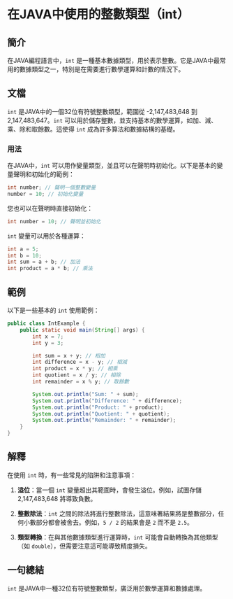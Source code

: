 <!--
Meta Description: # 在JAVA中使用的整數類型（int） ## 簡介 在JAVA編程語言中，`int` 是一種基本數據類型，用於表示整數。它是JAVA中最常用的數據類型之一，特別是在需要進行數學運算和計數的情況下。 ## 文檔 `int` 是JAVA中的一個32位有符號整數類型，範圍從 -2,147,483,648...
Meta Keywords: int, system, out, println, java
-->

# 在JAVA中使用的整數類型（int）

## 簡介
在JAVA編程語言中，`int` 是一種基本數據類型，用於表示整數。它是JAVA中最常用的數據類型之一，特別是在需要進行數學運算和計數的情況下。

## 文檔
`int` 是JAVA中的一個32位有符號整數類型，範圍從 -2,147,483,648 到 2,147,483,647。`int` 可以用於儲存整數，並支持基本的數學運算，如加、減、乘、除和取餘數。這使得 `int` 成為許多算法和數據結構的基礎。

### 用法
在JAVA中，`int` 可以用作變量類型，並且可以在聲明時初始化。以下是基本的變量聲明和初始化的範例：

```java
int number; // 聲明一個整數變量
number = 10; // 初始化變量
```

您也可以在聲明時直接初始化：

```java
int number = 10; // 聲明並初始化
```

`int` 變量可以用於各種運算：

```java
int a = 5;
int b = 10;
int sum = a + b; // 加法
int product = a * b; // 乘法
```

## 範例
以下是一些基本的 `int` 使用範例：

```java
public class IntExample {
    public static void main(String[] args) {
        int x = 7;
        int y = 3;

        int sum = x + y; // 相加
        int difference = x - y; // 相減
        int product = x * y; // 相乘
        int quotient = x / y; // 相除
        int remainder = x % y; // 取餘數

        System.out.println("Sum: " + sum);
        System.out.println("Difference: " + difference);
        System.out.println("Product: " + product);
        System.out.println("Quotient: " + quotient);
        System.out.println("Remainder: " + remainder);
    }
}
```

## 解釋
在使用 `int` 時，有一些常見的陷阱和注意事項：

1. **溢位**：當一個 `int` 變量超出其範圍時，會發生溢位。例如，試圖存儲 2,147,483,648 將導致負數。
   
2. **整數除法**：`int` 之間的除法將進行整數除法，這意味著結果將是整數部分，任何小數部分都會被舍去。例如，`5 / 2` 的結果會是 `2` 而不是 `2.5`。

3. **類型轉換**：在與其他數據類型進行運算時，`int` 可能會自動轉換為其他類型（如 `double`），但需要注意這可能導致精度損失。

## 一句總結
`int` 是JAVA中一種32位有符號整數類型，廣泛用於數學運算和數據處理。